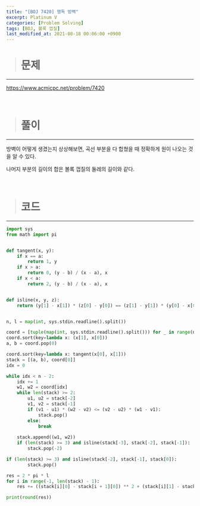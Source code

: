 ```yaml
---
title: "[BOJ 7420] 맹독 방벽"
excerpt: Platinum V
categories: [Problem Solving]
tags: [BOJ, 볼록 껍질]
last_modified_at: 2021-08-18 00:06:00 +0900
---
```


> # 문제
---

[<u>https://www.acmicpc.net/problem/7420</u>](https://www.acmicpc.net/problem/7420)

<br>

> # 풀이
---

방벽이 어떻게 생겼는지 상상해보면, 곡선 부분을 다 합쳤을 때 정확하게 원이 나오는 것을 알 수 있다.

나머지 부분의 길이의 합은 볼록 껍질의 둘레의 길이와 같다.

<br>

> # 코드
---

```python
import sys
from math import pi


def tangent(x, y):
    if x == a:
        return 1, y
    if x > a:
        return 0, (y - b) / (x - a), x
    if x < a:
        return 2, (y - b) / (x - a), x


def isline(x, y, z):
    return (y[1] - x[1]) * (z[0] - y[0]) == (z[1] - y[1]) * (y[0] - x[0])


n, l = map(int, sys.stdin.readline().split())

coord = [tuple(map(int, sys.stdin.readline().split())) for _ in range(n)]
coord.sort(key=lambda x: (x[1], x[0]))
a, b = coord.pop(0)

coord.sort(key=lambda x: tangent(x[0], x[1]))
stack = [(a, b), coord[0]]
idx = 0

while idx < n - 2:
    idx += 1
    w1, w2 = coord[idx]
    while len(stack) >= 2:
        u1, u2 = stack[-2]
        v1, v2 = stack[-1]
        if (v1 - u1) * (w2 - v2) <= (v2 - u2) * (w1 - v1):
            stack.pop()
        else:
            break
    
    stack.append((w1, w2))
    if (len(stack) >= 3) and isline(stack[-3], stack[-2], stack[-1]):
        stack.pop(-2)

if (len(stack) >= 3) and isline(stack[-2], stack[-1], stack[0]):
        stack.pop()

res = 2 * pi * l
for i in range(-1, len(stack) - 1):
    res += ((stack[i][0] - stack[i + 1][0]) ** 2 + (stack[i][1] - stack[i + 1][1]) ** 2) ** 0.5

print(round(res))
```